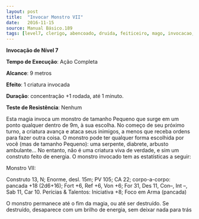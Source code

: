 ```yaml
---
layout: post
title:  "Invocar Monstro VII"
date:   2016-11-15
source: Manual Básico.189
tags: [level7, clerigo, abencoado, druida, feiticeiro, mago, invocacao, completa, metros, outro, concentracao, rodada, minuto, nenhum]
---
```


**Invocação de Nível 7**

**Tempo de Execução**: Ação Completa

**Alcance**: 9 metros

**Efeito**: 1 criatura invocada

**Duração**: concentração +1 rodada, até 1 minuto.

**Teste de Resistência**: Nenhum

Esta magia invoca um monstro de tamanho Pequeno que surge em um ponto qualquer dentro de 9m, à sua escolha. No começo de seu próximo turno, a criatura
avança e ataca seus inimigos, a menos que receba ordens para fazer outra coisa.
O monstro pode ter qualquer forma escolhida por você (mas de tamanho Pequeno): uma serpente, diabrete, arbusto ambulante... No entanto, não é uma criatura viva de verdade, e sim um construto feito de energia. O monstro invocado tem as estatísticas a seguir:

Monstro VII: 

Construto 13, N; Enorme, desl. 15m; PV 105; CA 22; 
corpo-a-corpo: pancada +18 (2d6+16); 
Fort +6, Ref +6, Von +6; 
For 31, Des 11, Con–, Int –, Sab 11, Car 10. 
Perícias & Talentos: Iniciativa +8; Foco em Arma (pancada)


O monstro permanece até o fim da magia, ou até ser destruído. Se destruído, desaparece com um brilho de energia, sem deixar nada para trás
